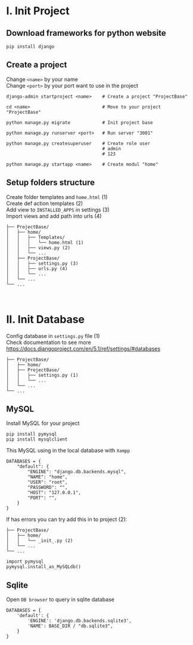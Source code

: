 # I. Init Project

## Download frameworks for python website

```
pip install django
```

## Create a project

Change `<name>` by your name <br>
Change `<port>` by your port want to use in the project

```
django-admin startproject <name>    # Create a project "ProjectBase"

cd <name>                           # Move to your project "ProjectBase"

python manage.py migrate            # Init project base

python manage.py runserver <port>   # Run server "3001"

python manage.py createsuperuser    # Create role user
                                    # admin
                                    # 123

python manage.py startapp <name>    # Create modul "home"
```

## Setup folders structure

Create folder templates and `home.html` (1)<br>
Create def action templates (2) <br>
Add view to `INSTALLED_APPS` in settings (3)<br>
Import views and add path into urls (4)

```
├── ProjectBase/
│   ├── home/
│   │   ├── Templates/
│   │   │   └── home.html (1)
│   │   ├── views.py (2)
│   │   └── ...
│   ├── ProjectBase/
│   │   ├── settings.py (3)
│   │   ├── urls.py (4)
│   │   └── ...
│   └── ...
└── ...
```

<br>

# II. Init Database

Config database in `settings.py` file (1)<br>
Check documentation to see more
https://docs.djangoproject.com/en/5.1/ref/settings/#databases

```
├── ProjectBase/
│   ├── home/
│   ├── ProjectBase/
│   │   ├── settings.py (1)
│   │   └── ...
│   └── ...
└── ...
```

## MySQL

Install MySQL for your project<br>

```
pip install pymysql
pip install mysqlclient
```

This MySQL using in the local database with `Xampp`

```
DATABASES = {
    "default": {
        "ENGINE": "django.db.backends.mysql",
        "NAME": "home",
        "USER": "root",
        "PASSWORD": "",
        "HOST": "127.0.0.1",
        "PORT": "",
    }
}
```

If has errors you can try add this in to project (2):

```
├── ProjectBase/
│   ├── home/
│   │   └── _init_.py (2)
│   └── ...
└── ...
```

```
import pymysql
pymysql.install_as_MySQLdb()
```

## Sqlite

Open `DB browser` to query in sqlite database

```
DATABASES = {
    'default': {
        'ENGINE': 'django.db.backends.sqlite3',
        'NAME': BASE_DIR / "db.sqlite3",
    }
}
```
